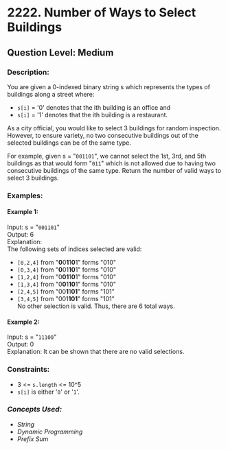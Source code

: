 # 2222. Number of Ways to Select Buildings
## Question Level: Medium
### Description:
You are given a 0-indexed binary string s which represents the types of buildings along a street where:
- `s[i]` = '0' denotes that the ith building is an office and
- `s[i]` = '1' denotes that the ith building is a restaurant.

As a city official, you would like to select 3 buildings for random inspection. However, to ensure variety, no two consecutive buildings out of the selected buildings can be of the same type.

For example, given s = "`001101`", we cannot select the 1st, 3rd, and 5th buildings as that would form "`011`" which is not allowed due to having two consecutive buildings of the same type.
Return the number of valid ways to select 3 buildings.

### Examples:
#### Example 1:

Input: s = "`001101`"<br>
Output: 6<br>
Explanation: <br>
The following sets of indices selected are valid:
- `[0,2,4]` from "<b>0</b>0<b>1</b>1<b>0</b>1" forms "010"
- `[0,3,4]` from "<b>0</b>01<b>10</b>1" forms "010"
- `[1,2,4]` from "0<b>01</b>1<b>0</b>1" forms "010"
- `[1,3,4]` from "0<b>0</b>1<b>10</b>1" forms "010"
- `[2,4,5]` from "00<b>1</b>1<b>01</b>" forms "101"
- `[3,4,5]` from "001<b>101</b>" forms "101"<br>
No other selection is valid. Thus, there are 6 total ways.
#### Example 2:

Input: s = "`11100`"<br>
Output: 0<br>
Explanation: It can be shown that there are no valid selections.<br>

### Constraints:

- 3 <= `s.length` <= 10^5
- `s[i]` is either '`0`' or '`1`'.

### <i>Concepts Used:
- String
- Dynamic Programming
- Prefix Sum </i>